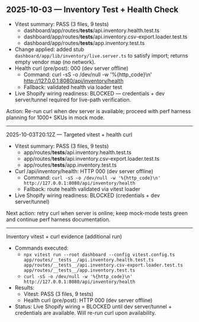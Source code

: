 ## 2025-10-03 — Inventory Test + Health Check

- Vitest summary: PASS (3 files, 9 tests)
  - dashboard/app/routes/__tests__/api.inventory.health.test.ts
  - dashboard/app/routes/__tests__/api.inventory.csv-export.loader.test.ts
  - dashboard/app/routes/__tests__/app.inventory.test.ts
- Change applied: added stub `dashboard/app/lib/inventory/live.server.ts` to satisfy import; returns empty vendor map (no network).
- Health curl (pre/post): 000 (dev server offline)
  - Command: curl -sS -o /dev/null -w '%{http_code}\n' http://127.0.0.1:8080/api/inventory/health
  - Fallback: validated health via loader test
- Live Shopify wiring readiness: BLOCKED — credentials + dev server/tunnel required for live-path verification.

Action: Re-run curl when dev server is available; proceed with perf harness planning for 1000+ SKUs in mock mode.

---
2025-10-03T20:12Z — Targeted vitest + health curl
- Vitest summary: PASS (3 files, 9 tests)
  - app/routes/__tests__/api.inventory.health.test.ts
  - app/routes/__tests__/api.inventory.csv-export.loader.test.ts
  - app/routes/__tests__/app.inventory.test.ts
- Curl /api/inventory/health: HTTP 000 (dev server offline)
  - Command: `curl -sS -o /dev/null -w '%{http_code}\n' http://127.0.0.1:8080/api/inventory/health`
  - Fallback: route health validated via vitest loader
- Live Shopify wiring readiness: BLOCKED (credentials + dev server/tunnel)

Next action: retry curl when server is online; keep mock-mode tests green and continue perf harness documentation.

---
Inventory vitest + curl evidence (additional run)
- Commands executed:
  - `npx vitest run --root dashboard --config vitest.config.ts app/routes/__tests__/api.inventory.health.test.ts app/routes/__tests__/api.inventory.csv-export.loader.test.ts app/routes/__tests__/app.inventory.test.ts`
  - `curl -sS -o /dev/null -w '%{http_code}\n' http://127.0.0.1:8080/api/inventory/health`
- Results:
  - Vitest: PASS (3 files, 9 tests)
  - Health curl (pre/post): HTTP 000 (dev server offline)
- Status: Live Shopify wiring = BLOCKED until dev server/tunnel + credentials are available. Will re-run curl upon availability.
